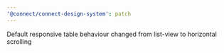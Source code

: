 ```yaml
---
'@connect/connect-design-system': patch
---
```


Default responsive table behaviour changed from list-view to horizontal scrolling
